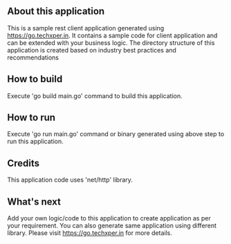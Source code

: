 
## About this application
This is a sample rest client application generated using https://go.techxper.in.  It contains a sample code for client application and can be extended with your business logic. The directory structure of this application is created based on industry best practices and recommendations

## How to build
Execute 'go build main.go' command to build this application.

## How to run
Execute 'go run main.go' command or binary generated using above step to run this application.

## Credits
This application code uses 'net/http' library. 

## What's next
Add your own logic/code to this application to create application as per your requirement. You can also generate same application using different library. Please visit https://go.techxper.in for more details.
 









